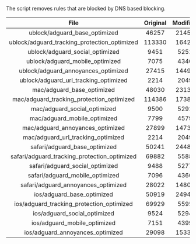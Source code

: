 The script removes rules that are blocked by DNS based blocking.


| File | Original | Modified |
|:----:|:-----:|:-----:|
| ublock/adguard_base_optimized | 46257 | 21453 |
| ublock/adguard_tracking_protection_optimized | 113330 | 16429 |
| ublock/adguard_social_optimized | 9451 | 5251 |
| ublock/adguard_mobile_optimized | 7075 | 4340 |
| ublock/adguard_annoyances_optimized | 27415 | 14499 |
| ublock/adguard_url_tracking_optimized | 2214 | 2049 |
| mac/adguard_base_optimized | 48030 | 23139 |
| mac/adguard_tracking_protection_optimized | 114386 | 17387 |
| mac/adguard_social_optimized | 9500 | 5291 |
| mac/adguard_mobile_optimized | 7799 | 4579 |
| mac/adguard_annoyances_optimized | 27899 | 14731 |
| mac/adguard_url_tracking_optimized | 2214 | 2049 |
| safari/adguard_base_optimized | 50241 | 24486 |
| safari/adguard_tracking_protection_optimized | 69882 | 5588 |
| safari/adguard_social_optimized | 9488 | 5277 |
| safari/adguard_mobile_optimized | 7096 | 4360 |
| safari/adguard_annoyances_optimized | 28022 | 14804 |
| ios/adguard_base_optimized | 50919 | 24949 |
| ios/adguard_tracking_protection_optimized | 69929 | 5595 |
| ios/adguard_social_optimized | 9524 | 5294 |
| ios/adguard_mobile_optimized | 7151 | 4399 |
| ios/adguard_annoyances_optimized | 29098 | 15331 |